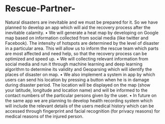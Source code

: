 # Rescue-Partner-
Natural disasters are inevitable and we must be prepared for it. So we have planned to develop an app which will aid the recovery process after the inevitable calamity.
•	We will generate a heat map by developing on Google map based on information collected from social media (like twitter and Facebook). The intensity of hotspots are determined by the level of disaster in a particular area. This will allow us to inform the rescue team which parts are most affected and need help, so that the recovery process can be optimized and speed up. 
•	We will collecting relevant information from social media and run it through machine learning and deep learning algorithm to determine its validity and Geoparsing which will identify the places of disaster on map. 
•	We also implement a system in app by which users can send his location by pressing a button when he is in damage during disaster period. The location will be displayed on the map (show your latitude, longitude and location name) and will be informed to the contact numbers of the particular persons given by the user. 
•	In future on the same app we are planning to develop health recording system which will include the relevant details of the users medical history which can be accessed through fingerprint and facial recognition (for privacy reasons) for medical reasons of the injured person. 
